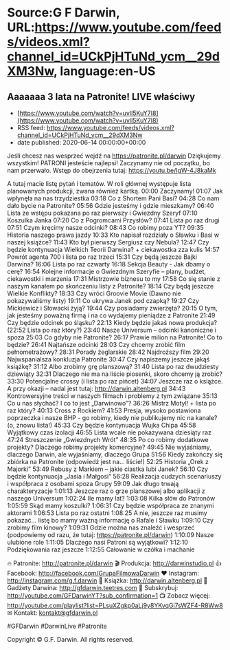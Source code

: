# Source:G F Darwin, URL:https://www.youtube.com/feeds/videos.xml?channel_id=UCkPjHTuNd_ycm__29dXM3Nw, language:en-US

## Aaaaaaa 3 lata na Patronite! LIVE właściwy
 - [https://www.youtube.com/watch?v=uvlI5KuY7I8](https://www.youtube.com/watch?v=uvlI5KuY7I8)
 - RSS feed: https://www.youtube.com/feeds/videos.xml?channel_id=UCkPjHTuNd_ycm__29dXM3Nw
 - date published: 2020-06-14 00:00:00+00:00

Jeśli chcesz nas wesprzeć wejdź na https://patronite.pl/darwin Dziękujemy wszystkim! PATRONI jesteście najlepsi! Zaczynamy nie od początku, bo nam przerwało. Wstęp do obejrzenia tutaj: https://youtu.be/IgW-4J8kaMk

A tutaj macie listę pytań i tematów. W roli głównej występuje lista planowanych produkcji, zwana również kartką.
00:00 Zaczynamy!
01:07 Jak wpłynęła na nas trzydziestka
03:18 Co z Shortem Pani Basi?
04:28 Co nam dało bycie na Patronite?
05:56 Gdzie jesteśmy i gdzie mieszkamy?
06:40 Lista ze wstępu pokazana po raz pierwszy i Gwiezdny Szeryf
07:10 Koszulka Janka
07:20 Co z Pogromcami Przysłów?
07:41 Lista po raz drugi
07:51 Czym kręcimy nasze odcinki?
08:43 Co robimy poza YT?
09:35 Historia naszego prawa jazdy
10:33 Kto napisał rozdziały o Sławku i Basi w naszej książce?
11:43 Kto był pierwszy Sergiusz czy Nebula?
12:47 Czy będzie kontynuacja Wielkich Teorii Darwina? + ciekawostka zza kulis
14:57 Powrót agenta 700 i lista po raz trzeci
15:31 Czy będą jeszcze Bajki Darwina?
16:06 Lista po raz czwarty
16:18 Sekcja Beauty - Jak dbamy o cerę?
16:54 Kolejne informacje o Gwiezdnym Szeryfie – plany, budżet, ciekawostki i marzenia
17:31 Mistrzowie biznesu to my
17:58 Co się stanie z naszym kanałem po skończeniu listy z Patronite?
18:14 Czy będą jeszcze Wielkie Konflikty?
18:33 Czy wróci Groovie Movie (Dawno nie pokazywaliśmy listy)
19:11 Co ukrywa Janek pod czapką?
19:27 Czy Mickiewicz i Słowacki żyją?
19:44 Czy posiadamy zwierzęta?
20:15 O tym, jak jesteśmy poważną firmą i na co wydajemy pieniądze z Patronite
21:49 Czy będzie odcinek po śląsku?
22:13 Kiedy będzie jakaś nowa produkcja? (22:52 Lista po raz który?)
23:40 Nasze Universum – odcinki kanoniczne i spoza
25:03 Co gdyby nie Patronite?
26:17 Prawie milion na Patronite! Co to będzie?
26:41 Najtańsze odcinki
28:03 Czy chcemy zrobić film pełnometrażowy?
28:31 Porady żeglarskie
28:42 Najdroższy film
29:20 Najwspanialsza konkluzja Patronite
30:47 Czy napiszemy jeszcze jakąś książkę?
31:12 Albo zrobimy grę planszową?
31:40 Lista po raz dwudziesty dziewiąty
32:31 Dlaczego nie ma na liście piosenki, skoro chcemy ją zrobić?
33:30 Potencjalne crossy (i lista po raz pińcet)
34:07 Jeszcze raz o książce. A przy okazji – nadal jest tutaj: http://darwin.altenberg.pl
34:43 Kontrowersyjne treści w naszych filmach i problemy z tym związane
35:13 Co u nas słychać? I co to jest „Darwinowo”?
36:26 Mistrz Motyl! + lista po raz który?
40:13 Cross z Rockiem?
41:53 Presja, wysoko postawiona poprzeczka i nasze BHP  - go robimy, kiedy nie publikujemy nic na kanale? (o, znowu lista!) 
45:33 Czy będzie kontynuacja Wujka Chipa
45:58 Wyjątkowy czas izolacji
46:55 Lista wcale nie pokazywana dziesiąty raz
47:24 Streszczenie „Gwiezdnych Wrót”
48:35 Po co robimy dodatkowe projekty? Dlaczego robimy projekty komercyjne?
49:45 Nie wyjaśniamy, dlaczego Darwin, ale wyjaśniamy, dlaczego Grupa
51:56 Kiedy zakończy się zbiórka na Patronite (odpowiedź jest na… liście!)
52:25 Historia „Orek z Majorki”
53:49 Rebusy z Markiem – jakie ciastka lubi Janek?
56:10 Czy będzie kontynuacja „Jasia i Małgosi”
56:28 Realizacja cudzych scenariuszy i współpraca z osobami spoza Grupy
59:09 Jak długo trwają charakteryzacje
1:01:13 Jeszcze raz o grze planszowej albo aplikacji z naszego Universum
1:02:24 Ile mamy lat?
1:03:08 Kilka słów do Patronów
1:05:59 Skąd mamy koszulki?
1:06:31 Czy będzie współpraca ze znanymi aktorami
1:06:53 Lista po raz ostatni
1:08:25 A nie, jeszcze raz musimy pokazać… listę bo mamy ważną informację o Rafale i Sławku
1:09:10 Czy zrobimy film kinowy?
1:09:31 Gdzie można nas znaleźć i wesprzeć (podpowiemy od razu, że tutaj: https://patronite.pl/darwin)
1:10:09 Nasze ulubione role
1:11:05 Dlaczego nasi Patroni są wyjątkowi?
1:12:10 Podziękowania raz jeszcze
1:12:55 Całowanie w czółka i machanie

🔥 Patronite: http://patronite.pl/darwin
🎬 Produkcja: http://darwinstudio.pl
👍 Facebook: http://facebook.com/GrupaFilmowaDarwin
❤ Instagram: http://instagram.com/g.f.darwin
📖 Książka: http://darwin.altenberg.pl
🛒 Gadżety Darwina: http://gfdarwin.teetres.com
🔔 Subskrybuj: http://youtube.com/GFDarwinYT?sub_confirmation=1
📺 Zobacz więcej: http://youtube.com/playlist?list=PLsuXZgkp0aLj9y8YKvqGi7sWZF4-R8Ww8
✉︎ Kontakt: kontakt@gfdarwin.pl

#GFDarwin #DarwinLive #Patronite

Copyright © G.F. Darwin. All rights reserved.

